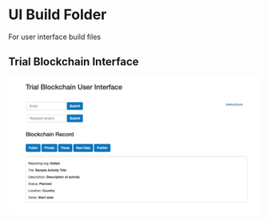 # UI Build Folder

For user interface build files

## Trial Blockchain Interface

![Trial UI](https://github.com/Brentophillips/OneRelief-Hyperledger/blob/master/User-Interface/trial_ui.png)
